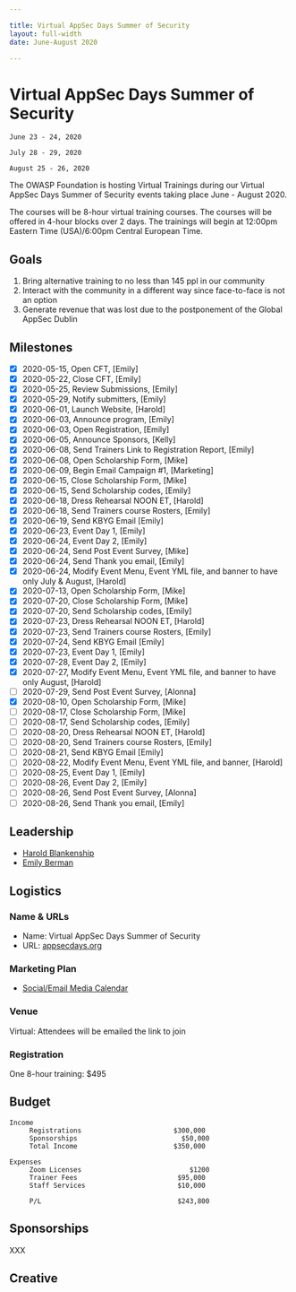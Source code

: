 ```yaml
---

title: Virtual AppSec Days Summer of Security
layout: full-width
date: June-August 2020

---
```


# Virtual AppSec Days Summer of Security
  
```
June 23 - 24, 2020

July 28 - 29, 2020

August 25 - 26, 2020

```

The OWASP Foundation is hosting Virtual Trainings during our Virtual AppSec Days Summer of Security events taking place June - August 2020.  

The courses will be 8-hour virtual training courses. The courses will be offered in 4-hour blocks over 2 days. The trainings will begin at 12:00pm Eastern Time (USA)/6:00pm Central European Time.

## Goals

1. Bring alternative training to no less than 145 ppl in our community
2. Interact with the community in a different way since face-to-face is not an option 
3. Generate revenue that was lost due to the postponement of the Global AppSec Dublin


## Milestones

- [x] 2020-05-15, Open CFT, [Emily]
- [x] 2020-05-22, Close CFT, [Emily]
- [x] 2020-05-25, Review Submissions, [Emily]
- [x] 2020-05-29, Notify submitters, [Emily]
- [X] 2020-06-01, Launch Website, [Harold]
- [x] 2020-06-03, Announce program, [Emily]
- [x] 2020-06-03, Open Registration, [Emily]
- [x] 2020-06-05, Announce Sponsors, [Kelly]
- [x] 2020-06-08, Send Trainers Link to Registration Report, [Emily]
- [x] 2020-06-08, Open Scholarship Form, [Mike]
- [x] 2020-06-09, Begin Email Campaign #1, [Marketing]
- [x] 2020-06-15, Close Scholarship Form, [Mike]
- [x] 2020-06-15, Send Scholarship codes, [Emily]
- [x] 2020-06-18, Dress Rehearsal NOON ET, [Harold]
- [x] 2020-06-18, Send Trainers course Rosters, [Emily]
- [x] 2020-06-19, Send KBYG Email [Emily]
- [x] 2020-06-23, Event Day 1, [Emily]
- [x] 2020-06-24, Event Day 2, [Emily]
- [x] 2020-06-24, Send Post Event Survey, [Mike]
- [x] 2020-06-24, Send Thank you email, [Emily]
- [x] 2020-06-24, Modify Event Menu, Event YML file, and banner to have only July & August, [Harold]
- [x] 2020-07-13, Open Scholarship Form, [Mike]
- [x] 2020-07-20, Close Scholarship Form, [Mike]
- [x] 2020-07-20, Send Scholarship codes, [Emily]
- [x] 2020-07-23, Dress Rehearsal NOON ET, [Harold]
- [x] 2020-07-23, Send Trainers course Rosters, [Emily]
- [x] 2020-07-24, Send KBYG Email [Emily]
- [x] 2020-07-23, Event Day 1, [Emily]
- [x] 2020-07-28, Event Day 2, [Emily]
- [x] 2020-07-27, Modify Event Menu, Event YML file, and banner to have only August, [Harold]
- [ ] 2020-07-29, Send Post Event Survey, [Alonna]
- [x] 2020-08-10, Open Scholarship Form, [Mike]
- [ ] 2020-08-17, Close Scholarship Form, [Mike]
- [ ] 2020-08-17, Send Scholarship codes, [Emily]
- [ ] 2020-08-20, Dress Rehearsal NOON ET, [Harold]
- [ ] 2020-08-20, Send Trainers course Rosters, [Emily]
- [ ] 2020-08-21, Send KBYG Email [Emily]
- [ ] 2020-08-22, Modify Event Menu, Event YML file, and banner, [Harold]
- [ ] 2020-08-25, Event Day 1, [Emily]
- [ ] 2020-08-26, Event Day 2, [Emily]
- [ ] 2020-08-26, Send Post Event Survey, [Alonna]
- [ ] 2020-08-26, Send Thank you email, [Emily]

## Leadership

* [Harold Blankenship](mailto:harold.blankenship@owasp.com?subject=An%20Interesting%20Email)
* [Emily Berman](mailto:emily.berman@owasp.com?subject=An%20Interesting%20Email)

## Logistics

### Name & URLs

* Name: Virtual AppSec Days Summer of Security
* URL: [appsecdays.org](https://appsecdays.org)

### Marketing Plan

* [Social/Email Media Calendar](https://docs.google.com/spreadsheets/d/1_3es_9PE_6MxSAVERRieDC80zjqqRbFrTaGfEbxIzQE/edit?ts=5e9759d0#gid=0)

### Venue

Virtual: Attendees will be emailed the link to join

### Registration 

One 8-hour training: $495 

## Budget 

```
Income                                            
     Registrations                       $300,000
     Sponsorships                          $50,000
     Total Income                        $350,000
                                                  
Expenses                                                                           
     Zoom Licenses                           $1200
     Trainer Fees                         $95,000
     Staff Services                       $10,000
                                                  
     P/L                                  $243,800
```

## Sponsorships

XXX

## Creative

